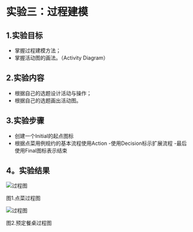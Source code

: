 # 实验三：过程建模

## 1.实验目标

- 掌握过程建模方法；
- 掌握活动图的画法。（Activity Diagram）

## 2.实验内容

- 根据自己的选题设计活动与操作；
- 根据自己的选题画出活动图。

## 3.实验步骤

- 创建一个Initial的起点图标
- 根据点菜用例规约的基本流程使用Action
-使用Decision标示扩展流程
-最后使用Final图标表示结束

## 4。实验结果
 ![过程图](./lab3_ActivityDiagram1.jpg)  
  
  图1.点菜过程图

 ![过程图](./lab3_ActivityDiagram2.jpg)  
 
  图2.预定餐桌过程图

